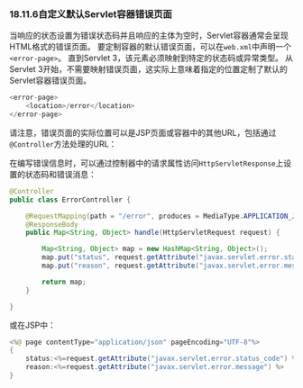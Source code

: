 ### 18.11.6自定义默认Servlet容器错误页面

当响应的状态设置为错误状态码并且响应的主体为空时，Servlet容器通常会呈现HTML格式的错误页面。 要定制容器的默认错误页面，可以在`web.xml`中声明一个`<error-page>`。 直到Servlet 3，该元素必须映射到特定的状态码或异常类型。 从Servlet 3开始，不需要映射错误页面，这实际上意味着指定的位置定制了默认的Servlet容器错误页面。

```java
<error-page>
    <location>/error</location>
</error-page>
```

请注意，错误页面的实际位置可以是JSP页面或容器中的其他URL，包括通过`@Controller`方法处理的URL：

在编写错误信息时，可以通过控制器中的请求属性访问`HttpServletResponse`上设置的状态码和错误消息：

```java
@Controller
public class ErrorController {

    @RequestMapping(path = "/error", produces = MediaType.APPLICATION_JSON_UTF8_VALUE)
    @ResponseBody
    public Map<String, Object> handle(HttpServletRequest request) {

        Map<String, Object> map = new HashMap<String, Object>();
        map.put("status", request.getAttribute("javax.servlet.error.status_code"));
        map.put("reason", request.getAttribute("javax.servlet.error.message"));

        return map;
    }

}
```

或在JSP中：

```java
<%@ page contentType="application/json" pageEncoding="UTF-8"%>
{
    status:<%=request.getAttribute("javax.servlet.error.status_code") %>,
    reason:<%=request.getAttribute("javax.servlet.error.message") %>
}
```



